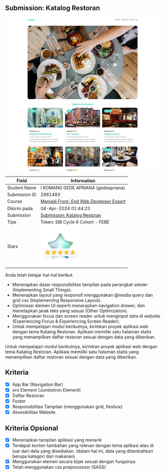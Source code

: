 ## Submission: Katalog Restoran

![example](src/public/images/example.png)


| Field | Information |
|---|---|
| Student Name | I KOMANG GEDE APRIANA (gedeapriana) |
| Submission ID | 2961493 |
| Course | [Menjadi Front-End Web Developer Expert](https://www.dicoding.com/academies/163) |
| Dikirim pada | 	04-Apr-2024 01:44:23 |
| Submission | [Submission: Katalog Restoran](https://www.dicoding.com/academies/219/tutorials/9301) |
| Tipe | Token: SIB Cycle 6 Cohort - FEBE |
| Stars | ![start](src/public/images/stars.png) |

Anda telah belajar hal-hal berikut.

- Menerapkan dasar responsibilitas tampilan pada perangkat seluler (Implementing Small Things).
- Menerapkan layout yang responsif menggunakan @media query dan grid css (Implementing Responsive Layout).
- Optimisasi elemen UI seperti menerapkan navigation drawer, dan menetapkan jarak teks yang sesuai (Other Optimization).
- Menggunakan focus dan screen reader untuk menginput data di website (Experiencing Focus & Experiencing Screen Reader).
- Untuk mempelajari modul berikutnya, kirimkan proyek aplikasi web dengan tema Katalog Restoran. Aplikasi memiliki satu halaman statis yang menampilkan daftar restoran sesuai dengan data yang diberikan.

Untuk mempelajari modul berikutnya, kirimkan proyek aplikasi web dengan tema Katalog Restoran. Aplikasi memiliki satu halaman statis yang menampilkan daftar restoran sesuai dengan data yang diberikan.

## Kriteria
- [x] App Bar (Navigation Bar)
- [x] ero Element (Jumbotron Element)
- [x] Daftar Restoran
- [x] Footer
- [x] Responsibilitas Tampilan (menggunakan grid, flexbox)
- [x] Aksesibilitas Website

## Kriteria Opsional
- [x] Menerapkan tampilan aplikasi yang menarik
- [x] Terdapat konten tambahan yang relevan dengan tema aplikasi atau di luar dari data yang disediakan. (dalam hal ini, data yang ditambahkan berupa kategori dari makanan)
- [x] Menggunakan elemen secara bijak sesuai dengan fungsinya
- [x] Telah menggunakan css preprocessor (SASS)